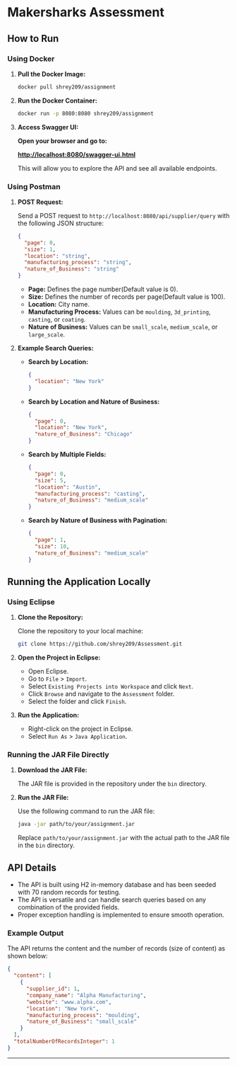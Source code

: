 

# Makersharks Assessment

## How to Run

### Using Docker

1. **Pull the Docker Image:**

   ```bash
   docker pull shrey209/assignment
   ```

2. **Run the Docker Container:**

   ```bash
   docker run -p 8080:8080 shrey209/assignment
   ```

3. **Access Swagger UI:**

   **Open your browser and go to:**

   **[http://localhost:8080/swagger-ui.html](http://localhost:8080/swagger-ui.html)**

   This will allow you to explore the API and see all available endpoints.

### Using Postman

1. **POST Request:**

   Send a POST request to `http://localhost:8080/api/supplier/query` with the following JSON structure:

   ```json
   {
     "page": 0,
     "size": 1,
     "location": "string",
     "manufacturing_process": "string",
     "nature_of_Business": "string"
   }
   ```

   - **Page:** Defines the page number(Default value is 0).
   - **Size:** Defines the number of records per page(Default value is 100).
   - **Location:** City name.
   - **Manufacturing Process:** Values can be `moulding`, `3d_printing`, `casting`, or `coating`.
   - **Nature of Business:** Values can be `small_scale`, `medium_scale`, or `large_scale`.

2. **Example Search Queries:**

   - **Search by Location:**

     ```json
     {
       "location": "New York"
     }
     ```

   - **Search by Location and Nature of Business:**

     ```json
     {
       "page": 0,
       "location": "New York",
       "nature_of_Business": "Chicago"
     }
     ```

   - **Search by Multiple Fields:**

     ```json
     {
       "page": 0,
       "size": 5,
       "location": "Austin",
       "manufacturing_process": "casting",
       "nature_of_Business": "medium_scale"
     }
     ```

   - **Search by Nature of Business with Pagination:**

     ```json
     {
       "page": 1,
       "size": 10,
       "nature_of_Business": "medium_scale"
     }
     ```

## Running the Application Locally

### Using Eclipse

1. **Clone the Repository:**

   Clone the repository to your local machine:

   ```bash
   git clone https://github.com/shrey209/Assessment.git
   ```

2. **Open the Project in Eclipse:**

   - Open Eclipse.
   - Go to `File` > `Import`.
   - Select `Existing Projects into Workspace` and click `Next`.
   - Click `Browse` and navigate to the `Assessment` folder.
   - Select the folder and click `Finish`.

3. **Run the Application:**

   - Right-click on the project in Eclipse.
   - Select `Run As` > `Java Application`.

### Running the JAR File Directly

1. **Download the JAR File:**

   The JAR file is provided in the repository under the `bin` directory.

2. **Run the JAR File:**

   Use the following command to run the JAR file:

   ```bash
   java -jar path/to/your/assignment.jar
   ```

   Replace `path/to/your/assignment.jar` with the actual path to the JAR file in the `bin` directory.

## API Details

- The API is built using H2 in-memory database and has been seeded with 70 random records for testing.
- The API is versatile and can handle search queries based on any combination of the provided fields.
- Proper exception handling is implemented to ensure smooth operation.

### Example Output

The API returns the content and the number of records (size of content) as shown below:

```json
{
  "content": [
    {
      "supplier_id": 1,
      "company_name": "Alpha Manufacturing",
      "website": "www.alpha.com",
      "location": "New York",
      "manufacturing_process": "moulding",
      "nature_of_Business": "small_scale"
    }
  ],
  "totalNumberOfRecordsInteger": 1
}
```

---
